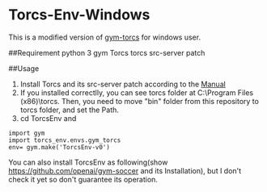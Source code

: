 # Torcs-Env-Windows
This is a modified version of [gym-torcs](https://github.com/ugo-nama-kun/gym_torcs) for windows user.

##Requirement 
python 3
gym
Torcs
torcs src-server patch

##Usage
1. Install Torcs and its src-server patch according to the [Manual](https://arxiv.org/pdf/1304.1672.pdf)
2. If you installed correctlly, you can see torcs folder at C:\Program Files (x86)\torcs.
   Then, you need to move "bin" folder from this repository to torcs folder, and set the Path.
3. cd TorcsEnv and 
```
import gym
import torcs_env.envs.gym_torcs
env= gym.make('TorcsEnv-v0')
```

You can also install TorcsEnv as following(show https://github.com/openai/gym-soccer and its Installation), 
but I don't check it yet so don't guarantee its operation.
 